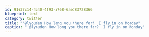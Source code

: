 ```yaml
---
id: 91637c14-4a40-4f93-a768-6ae783728366
blueprint: text
category: twitter
title: "'@lyouden How long you there for?  I fly in on Monday"
caption: "'@lyouden How long you there for?  I fly in on Monday"
---
```

